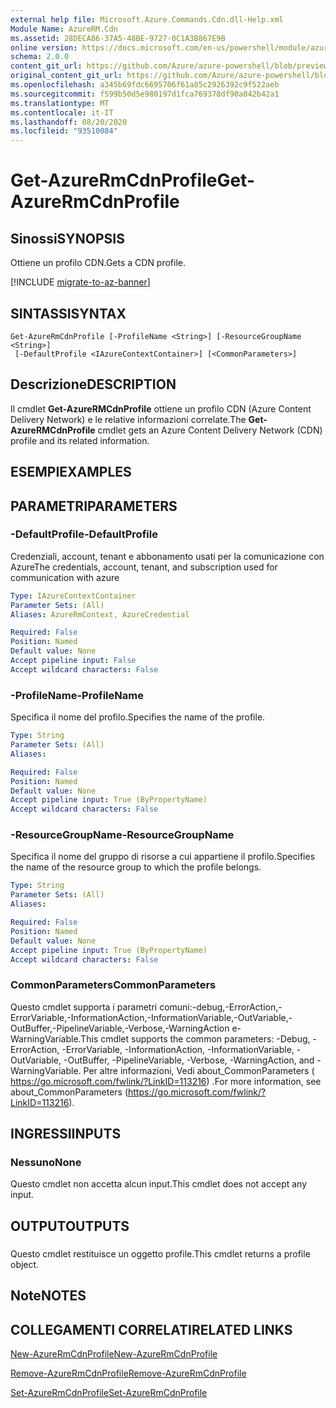 ```yaml
---
external help file: Microsoft.Azure.Commands.Cdn.dll-Help.xml
Module Name: AzureRM.Cdn
ms.assetid: 28DECA86-37A5-48BE-9727-0C1A3B867E9B
online version: https://docs.microsoft.com/en-us/powershell/module/azurerm.cdn/get-azurermcdnprofile
schema: 2.0.0
content_git_url: https://github.com/Azure/azure-powershell/blob/preview/src/ResourceManager/Cdn/Commands.Cdn/help/Get-AzureRMCdnProfile.md
original_content_git_url: https://github.com/Azure/azure-powershell/blob/preview/src/ResourceManager/Cdn/Commands.Cdn/help/Get-AzureRMCdnProfile.md
ms.openlocfilehash: a345b69fdc6695706f61a85c2926392c9f522aeb
ms.sourcegitcommit: f599b50d5e980197d1fca769378df90a842b42a1
ms.translationtype: MT
ms.contentlocale: it-IT
ms.lasthandoff: 08/20/2020
ms.locfileid: "93510084"
---
```

# <span data-ttu-id="30fd0-101">Get-AzureRmCdnProfile</span><span class="sxs-lookup"><span data-stu-id="30fd0-101">Get-AzureRmCdnProfile</span></span>

## <span data-ttu-id="30fd0-102">Sinossi</span><span class="sxs-lookup"><span data-stu-id="30fd0-102">SYNOPSIS</span></span>
<span data-ttu-id="30fd0-103">Ottiene un profilo CDN.</span><span class="sxs-lookup"><span data-stu-id="30fd0-103">Gets a CDN profile.</span></span>

[!INCLUDE [migrate-to-az-banner](../../includes/migrate-to-az-banner.md)]

## <span data-ttu-id="30fd0-104">SINTASSI</span><span class="sxs-lookup"><span data-stu-id="30fd0-104">SYNTAX</span></span>

```
Get-AzureRmCdnProfile [-ProfileName <String>] [-ResourceGroupName <String>]
 [-DefaultProfile <IAzureContextContainer>] [<CommonParameters>]
```

## <span data-ttu-id="30fd0-105">Descrizione</span><span class="sxs-lookup"><span data-stu-id="30fd0-105">DESCRIPTION</span></span>
<span data-ttu-id="30fd0-106">Il cmdlet **Get-AzureRMCdnProfile** ottiene un profilo CDN (Azure Content Delivery Network) e le relative informazioni correlate.</span><span class="sxs-lookup"><span data-stu-id="30fd0-106">The **Get-AzureRMCdnProfile** cmdlet gets an Azure Content Delivery Network (CDN) profile and its related information.</span></span>

## <span data-ttu-id="30fd0-107">ESEMPI</span><span class="sxs-lookup"><span data-stu-id="30fd0-107">EXAMPLES</span></span>

## <span data-ttu-id="30fd0-108">PARAMETRI</span><span class="sxs-lookup"><span data-stu-id="30fd0-108">PARAMETERS</span></span>

### <span data-ttu-id="30fd0-109">-DefaultProfile</span><span class="sxs-lookup"><span data-stu-id="30fd0-109">-DefaultProfile</span></span>
<span data-ttu-id="30fd0-110">Credenziali, account, tenant e abbonamento usati per la comunicazione con Azure</span><span class="sxs-lookup"><span data-stu-id="30fd0-110">The credentials, account, tenant, and subscription used for communication with azure</span></span>

```yaml
Type: IAzureContextContainer
Parameter Sets: (All)
Aliases: AzureRmContext, AzureCredential

Required: False
Position: Named
Default value: None
Accept pipeline input: False
Accept wildcard characters: False
```

### <span data-ttu-id="30fd0-111">-ProfileName</span><span class="sxs-lookup"><span data-stu-id="30fd0-111">-ProfileName</span></span>
<span data-ttu-id="30fd0-112">Specifica il nome del profilo.</span><span class="sxs-lookup"><span data-stu-id="30fd0-112">Specifies the name of the profile.</span></span>

```yaml
Type: String
Parameter Sets: (All)
Aliases: 

Required: False
Position: Named
Default value: None
Accept pipeline input: True (ByPropertyName)
Accept wildcard characters: False
```

### <span data-ttu-id="30fd0-113">-ResourceGroupName</span><span class="sxs-lookup"><span data-stu-id="30fd0-113">-ResourceGroupName</span></span>
<span data-ttu-id="30fd0-114">Specifica il nome del gruppo di risorse a cui appartiene il profilo.</span><span class="sxs-lookup"><span data-stu-id="30fd0-114">Specifies the name of the resource group to which the profile belongs.</span></span>

```yaml
Type: String
Parameter Sets: (All)
Aliases: 

Required: False
Position: Named
Default value: None
Accept pipeline input: True (ByPropertyName)
Accept wildcard characters: False
```

### <span data-ttu-id="30fd0-115">CommonParameters</span><span class="sxs-lookup"><span data-stu-id="30fd0-115">CommonParameters</span></span>
<span data-ttu-id="30fd0-116">Questo cmdlet supporta i parametri comuni:-debug,-ErrorAction,-ErrorVariable,-InformationAction,-InformationVariable,-OutVariable,-OutBuffer,-PipelineVariable,-Verbose,-WarningAction e-WarningVariable.</span><span class="sxs-lookup"><span data-stu-id="30fd0-116">This cmdlet supports the common parameters: -Debug, -ErrorAction, -ErrorVariable, -InformationAction, -InformationVariable, -OutVariable, -OutBuffer, -PipelineVariable, -Verbose, -WarningAction, and -WarningVariable.</span></span> <span data-ttu-id="30fd0-117">Per altre informazioni, Vedi about_CommonParameters ( https://go.microsoft.com/fwlink/?LinkID=113216) .</span><span class="sxs-lookup"><span data-stu-id="30fd0-117">For more information, see about_CommonParameters (https://go.microsoft.com/fwlink/?LinkID=113216).</span></span>

## <span data-ttu-id="30fd0-118">INGRESSI</span><span class="sxs-lookup"><span data-stu-id="30fd0-118">INPUTS</span></span>

### <span data-ttu-id="30fd0-119">Nessuno</span><span class="sxs-lookup"><span data-stu-id="30fd0-119">None</span></span>
<span data-ttu-id="30fd0-120">Questo cmdlet non accetta alcun input.</span><span class="sxs-lookup"><span data-stu-id="30fd0-120">This cmdlet does not accept any input.</span></span>

## <span data-ttu-id="30fd0-121">OUTPUT</span><span class="sxs-lookup"><span data-stu-id="30fd0-121">OUTPUTS</span></span>

###  
<span data-ttu-id="30fd0-122">Questo cmdlet restituisce un oggetto profile.</span><span class="sxs-lookup"><span data-stu-id="30fd0-122">This cmdlet returns a profile object.</span></span>

## <span data-ttu-id="30fd0-123">Note</span><span class="sxs-lookup"><span data-stu-id="30fd0-123">NOTES</span></span>

## <span data-ttu-id="30fd0-124">COLLEGAMENTI CORRELATI</span><span class="sxs-lookup"><span data-stu-id="30fd0-124">RELATED LINKS</span></span>

[<span data-ttu-id="30fd0-125">New-AzureRmCdnProfile</span><span class="sxs-lookup"><span data-stu-id="30fd0-125">New-AzureRmCdnProfile</span></span>](./New-AzureRmCdnProfile.md)

[<span data-ttu-id="30fd0-126">Remove-AzureRmCdnProfile</span><span class="sxs-lookup"><span data-stu-id="30fd0-126">Remove-AzureRmCdnProfile</span></span>](./Remove-AzureRmCdnProfile.md)

[<span data-ttu-id="30fd0-127">Set-AzureRmCdnProfile</span><span class="sxs-lookup"><span data-stu-id="30fd0-127">Set-AzureRmCdnProfile</span></span>](./Set-AzureRmCdnProfile.md)



